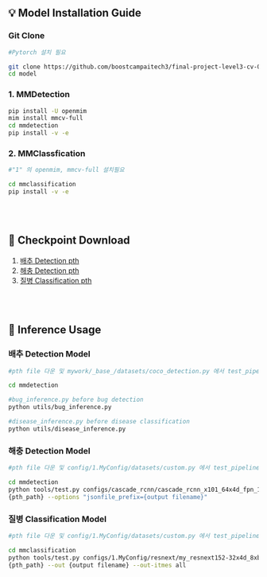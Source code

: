 ## :bulb: Model Installation Guide

### Git Clone
```bash
#Pytorch 설치 필요

git clone https://github.com/boostcampaitech3/final-project-level3-cv-01.git
cd model
```

### 1. MMDetection 
```bash
pip install -U openmim
mim install mmcv-full
cd mmdetection
pip install -v -e 
```

### 2. MMClassfication
```bash
#"1" 의 openmim, mmcv-full 설치필요

cd mmclassification
pip install -v -e 
```
<br>
<br>


## :file_folder: Checkpoint Download


1. [배추 Detection pth](https://drive.google.com/file/d/1I50u2QwuEDl7U2lL5DaIBYNFNqKFLQMN/view?usp=sharing)
2. [해충 Detection pth](https://drive.google.com/file/d/1vVC38mZDHUqYGZEhVeYePIpCbWcwn3Rl/view?usp=sharing)
3. [질병 Classification pth](https://drive.google.com/file/d/1tRxeN1ahd5aGez7EDBYGYN3QykBbXMgy/view?usp=sharing)




<br>
<br>

## :notebook: Inference Usage

### 배추 Detection Model
```bash
#pth file 다운 및 mywork/_base_/datasets/coco_detection.py 에서 test_pipeline 수정필요

cd mmdetection

#bug_inference.py before bug detection
python utils/bug_inference.py 

#disease_inference.py before disease classification
python utils/disease_inference.py 
```


### 해충 Detection Model
```bash
#pth file 다운 및 config/1.MyConfig/datasets/custom.py 에서 test_pipeline 수정필요

cd mmdetection
python tools/test.py configs/cascade_rcnn/cascade_rcnn_x101_64x4d_fpn_1x_coco.py \
{pth_path} --options "jsonfile_prefix={output filename}"
```

### 질병 Classification Model
```bash
#pth file 다운 및 config/1.MyConfig/datasets/custom.py 에서 test_pipeline 수정필요 

cd mmclassification
python tools/test.py configs/1.MyConfig/resnext/my_resnext152-32x4d_8xb32_in1k.py \
{pth_path} --out {output filename} --out-itmes all
```
